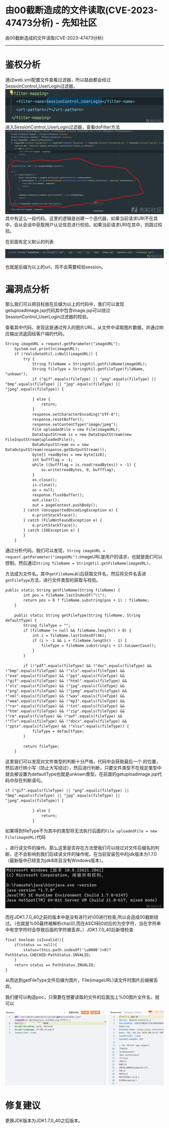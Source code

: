 

# 由00截断造成的文件读取(CVE-2023-47473分析) - 先知社区

由00截断造成的文件读取(CVE-2023-47473分析)

- - -

# 鉴权分析

通过web.xml配置文件查看过滤器，所以路由都会经过SessionControl\_UserLogin过滤器，  
[![](assets/1704762154-16a3a1fa11b8f4d206058ac3f90c56a9.png)](https://xzfile.aliyuncs.com/media/upload/picture/20240108144040-d71c2bac-adf0-1.png)  
进入SessionControl\_UserLogin过滤器，查看doFilter方法  
[![](assets/1704762154-d0711c64b687dc4556c2c029f41f027f.png)](https://xzfile.aliyuncs.com/media/upload/picture/20240108144027-cf105e10-adf0-1.png)  
其中有这么一段代码，这里的逻辑是创建一个迭代器，如果当前请求URI不在其中，会从会话中获取用户认证信息进行校验。如果当前请求URI在其中，则跳过校验。

在前面有定义默认的列表

[![](assets/1704762154-55b48b4d443d13f87ca347fbd7231800.png)](https://xzfile.aliyuncs.com/media/upload/picture/20240108144054-df674abc-adf0-1.png)

也就是后缀为以上的url，将不会需要校验session。

# 漏洞点分析

那么我们可以把目标放在后缀为以上的代码中，我们可以发现getuploadimage.jsp代码其中包含image.jsp可以绕过SessionControl\_UserLogin过滤器的校验。

查看其中代码，发现这是通过传入的图片URL，从文件中读取图片数据，并通过响应输出流返回给客户端的代码。

```plain
String imageURL = request.getParameter("imageURL");
    System.out.println(imageURL);
    if (!ValidateUtil.isNull(imageURL)) {
        try {
            String fileName = StringUtil.getFileName(imageURL);
            String fileType = StringUtil.getFileType(fileName, "unkown");
            if ("gif".equals(fileType) || "png".equals(fileType) || "bmp".equals(fileType) || "jpg".equals(fileType) || "jpeg".equals(fileType)) {

            } else {
                return;
            }
            response.setCharacterEncoding("UTF-8");
            response.resetBuffer();
            response.setContentType("image/jpeg");
            File uploadedFile = new File(imageURL);
            DataInputStream is = new DataInputStream(new FileInputStream(uploadedFile));
            DataOutputStream os = new DataOutputStream(response.getOutputStream());
            byte[] readBytes = new byte[128];
            int buffflag = -1;
            while ((buffflag = is.read(readBytes)) > -1) {
                os.write(readBytes, 0, buffflag);
            }
            os.close();
            is.close();
            os = null;
            response.flushBuffer();
            out.clear();
            out = pageContext.pushBody();
        } catch (UnsupportedEncodingException e) {
            e.printStackTrace();
        } catch (FileNotFoundException e) {
            e.printStackTrace();
        } catch (IOException e) {
        }
    }
```

通过分析代码，我们可以发现，`String imageURL = request.getParameter("imageURL");`imageURL是用户的请求，也就是我们可以控制。然后通过`String fileName = StringUtil.getFileName(imageURL);`

方法成为文件名。其中`getFileName`从\\后获取文件名，然后将文件名丢进`getFileType`方法，进行文件类型的获取与校验。

```plain
public static String getFileName(String fileName) {
        int pos = fileName.lastIndexOf("\\");
        return pos > 0 ? fileName.substring(pos + 1) : fileName;
    }

    public static String getFileType(String fileName, String defaultType) {
        String fileType = "";
        if (fileName != null && fileName.length() > 0) {
            int i = fileName.lastIndexOf(46);
            if (i > -1 && i < fileName.length() - 1) {
                fileType = fileName.substring(i + 1).toLowerCase();
            }
        }

        if (!"pdf".equals(fileType) && !"doc".equals(fileType) && !"bmp".equals(fileType) && !"xls".equals(fileType) && !"exe".equals(fileType) && !"ppt".equals(fileType) && !"gif".equals(fileType) && !"html".equals(fileType) && !"xls".equals(fileType) && !"jpg".equals(fileType) && !"png".equals(fileType) && !"jpeg".equals(fileType) && !"xml".equals(fileType) && !"wav".equals(fileType) && !"wma".equals(fileType) && !"mp3".equals(fileType) && !"rar".equals(fileType) && !"txt".equals(fileType) && !"htm".equals(fileType) && !"zip".equals(fileType) && !"rm".equals(fileType) && !"swf".equals(fileType) && !"flv".equals(fileType) && !"docx".equals(fileType) && !"pptx".equals(fileType) && !"xlsx".equals(fileType)) {
            fileType = defaultType;
        }

        return fileType;
    }
```

这里我们可以发现对文件类型的判断十分严格，代码中会获取最后一个.的位置，然后进行转小写（防止大写绕过），然后进行判断，只要文件类型不在规定类型中就会被设置为defaultType也就是unkown类型。在前面的getuploadimage.jsp代码中存在判断语句。

```plain
if ("gif".equals(fileType) || "png".equals(fileType) || "bmp".equals(fileType) || "jpg".equals(fileType) || "jpeg".equals(fileType)) {

            } else {
                return;
            }
```

如果得到fileType不为其中的类型将无法执行后面的`File uploadedFile = new File(imageURL)`代码

，进行读文件的操作。那么这里是否存在方法使我们可以绕过对文件后缀名的判断，还不会影响到我们后续读文件的操作呢。在当前安装包中的jdk版本为1.7.0（最新版中已经变为jdk8并且没有Windows版本）。

[![](assets/1704762154-a4b971300584bcdbc25b744e15942339.png)](https://xzfile.aliyuncs.com/media/upload/picture/20240108144115-ebac86e8-adf0-1.png)

而在JDK1.7.0\_40之前的版本中是没有进行对\\00进行检查,所以会造成00截断绕过。（也就是%00最终被解析cha(0),而在ASCII码0对应的为空字符，当在字符串中有空字符时会导致后面的字符被丢弃。）JDK1.7.0\_40后新增检查

```plain
final boolean isInvalid(){
    if(status == null){
        status=(this.path.indexOf('\u0000')<0)?PathStatus.CHECKED:PathStatus.INVALID;
    }
    return status == PathStatus.INVALID;
}
```

从而达到getFileType文件后缀为图片，File(imageURL)读文件时图片后缀被丢弃。

我们便可以构造poc，只需要在想要读取的文件的后面加上%00图片文件名，就可以

[![](assets/1704762154-849fc8a3915a6a114f90a535c87208da.png)](https://xzfile.aliyuncs.com/media/upload/picture/20240108144140-fad7b78c-adf0-1.png)

# 修复建议

更换JDK版本为JDK1.7.0\_40之后版本。
